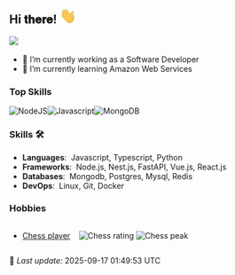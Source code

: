 <h2> Hi 𝐭𝐡𝐞𝐫𝐞! <img src="https://github.com/ABSphreak/ABSphreak/blob/master/gifs/Hi.gif" width="30"></h2>

![](https://komarev.com/ghpvc/?username=CristianPeralta&label=Profile%20Visits&color=blue&style=for-the-badge)

  - 🔭 I’m currently working as a Software Developer
  - 🌱 I’m currently learning Amazon Web Services

### Top Skills
![NodeJS](https://img.shields.io/badge/node.js-6DA55F?style=for-the-badge&logo=node.js&logoColor=white)![Javascript](https://img.shields.io/badge/JavaScript-323330?style=for-the-badge&logo=javascript&logoColor=F7DF1E)![MongoDB](https://img.shields.io/badge/MongoDB-4EA94B?style=for-the-badge&logo=mongodb&logoColor=white)

### Skills 🛠️
- **Languages**:&nbsp;      Javascript, Typescript, Python
- **Frameworks**:&nbsp;       Node.js, Nest.js, FastAPI, Vue.js, React.js
- **Databases**:&nbsp;      Mongodb, Postgres, Mysql, Redis
- **DevOps**:&nbsp;         Linux, Git, Docker

### Hobbies
<div style="display: flex; align-items: center;">
<ul>
  <li>
    <div style="display: flex; align-items: center;">
      <a href="https://www.chess.com/member/krix0s" target="_blank" rel="noopener noreferrer">Chess player</a>&nbsp;&nbsp;&nbsp;&nbsp;
      <img src="https://img.shields.io/badge/Rating-1285-5d9948?style=flat-square&logo=chess.com&logoColor=white" alt="Chess rating" />&nbsp;
      <img src="https://img.shields.io/badge/Peak-1437-5d9948?style=flat-square&logo=chess.com&logoColor=white" alt="Chess peak" />
    </div>
  </li>
</ul>
</div>


📅 *Last update:* 2025-09-17 01:49:53 UTC <!-- LAST_UPDATE -->
<!--
**CristianPeralta/CristianPeralta** is a ✨ _special_ ✨ repository because its `README.md` (this file) appears on your GitHub profile.
-->
